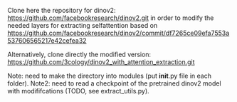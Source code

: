 Clone here the repository for dinov2: https://github.com/facebookresearch/dinov2.git
in order to modify the needed layers for extracting selfattention based on https://github.com/facebookresearch/dinov2/commit/df7265ce09efa7553a537606565217e42cefea32

Alternatively, clone directly the modified version: https://github.com/3cology/dinov2_with_attention_extraction.git

Note: need to make the directory into modules (put __init__.py file in each folder).
Note2: need to read a checkpoint of the pretrained dinov2 model with modififcations (TODO, see extract_utils.py).


